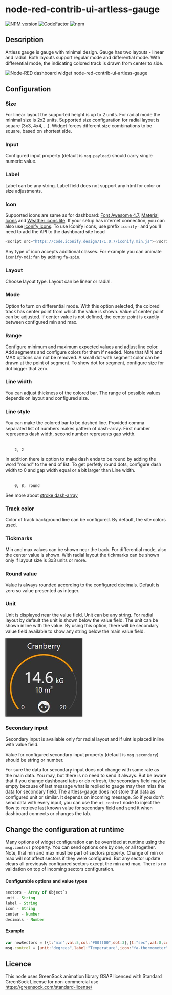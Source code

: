 # node-red-contrib-ui-artless-gauge



[![NPM version][npm-image]][npm-url]
[![CodeFactor](https://www.codefactor.io/repository/github/hotnipi/node-red-contrib-ui-artless-gauge/badge)](https://www.codefactor.io/repository/github/hotnipi/node-red-contrib-ui-artless-gauge)
![npm](https://img.shields.io/npm/dm/node-red-contrib-ui-artless-gauge)

[npm-image]: http://img.shields.io/npm/v/node-red-contrib-ui-artless-gauge.svg
[npm-url]: https://www.npmjs.com/package/node-red-contrib-ui-artless-gauge


## Description


Artless gauge is gauge with minimal design. Gauge has two layouts - linear and radial. Both layouts support regular mode and differential mode. With differential mode, the indicating colored track is drawn from center to side. 


![Node-RED dashboard widget node-red-contrib-ui-artless-gauge](images/node-red-dashboard-widget-artless-gauge.JPG)


## Configuration
### Size
For linear layout the supported height is up to 2 units. 
For radial mode the minimal size is 2x2 units. Supported size configuration for radial layout is square (3x3, 4x4, ...). Widget forces different size combinations to be square, based on shortest side.

### Input 
Configured input property (default is <code>msg.payload</code>) should carry single numeric value.

### Label
Label can be any string. Label field does not support any html for color or size adjustments.

### Icon
Supported icons are same as for dashboard: [Font Awesome 4.7](https://fontawesome.com/v4.7.0/icons/), [Material Icons](https://material.io/resources/icons/?style=baseline) and [Weather icons lite](https://github.com/Paul-Reed/weather-icons-lite). If your setup has internet connection, you can also use [Iconify icons](https://iconify.design/). To use Iconify icons, use prefix <code>iconify-</code> and you'll need to add the API to the dashboard site head

```javascript
<script src="https://code.iconify.design/1/1.0.7/iconify.min.js"></script>
``` 

<p>Any type of icon accepts additional classes. For example you can animate <code>iconify-mdi:fan</code> by adding <code>fa-spin</code>.

### Layout
Choose layout type. Layout can be linear or radial.

### Mode
Option to turn on differential mode. With this option selected, the colored track has center point from which the value is shown. Value of center point can be adjusted. If center value is not defined, the center point is exactly between configured min and max.

### Range
Configure minimum and maximum expected values and adjust line color. Add segments and configure colors for them if needed. Note that MIN and MAX options can not be removed. A small dot with segment color can be drawn at the point of segment. To show dot for segment, configure size for dot bigger that zero.

### Line width
You can adjust thickness of the colored bar. The range of possible values depends on layout and configured size.

### Line style
You can make the colored bar to be dashed line. Provided comma separated list of numbers makes pattern of dash-array.
First number represents dash width, second number represents gap width.

<code>
    2, 2
</code> 

In addition there is option to make dash ends to be round by adding the word "round" to the end of list. 
To get perfetly round dots, configure dash width to 0 and gap width equal or a bit larger than Line width. 
<p>
<code>
    0, 8, round
</code> 

See more about [stroke dash-array](https://developer.mozilla.org/en-US/docs/Web/SVG/Attribute/stroke-dasharray)


### Track color
Color of track background line can be configured. By default, the site colors used.

### Tickmarks
Min and max values can be shown near the track.
For differential mode, also the center value is shown.
With radial layout the tickmarks can be shown only if layout size is 3x3 units or more.

### Round value 
Value is always rounded according to the configured decimals. Default is zero so value presented as integer. 

### Unit
Unit is displayed near the value field. Unit can be any string. For radial layout by default the unit is shown below the value field. The unit can be shown inline with the value. By using this option, there will be secondary value field available to show any string below the main value field.

![Node-RED dashboard widget node-red-contrib-ui-artless-gauge secondary](images/artless-gauge-secondary-field.JPG)

### Secondary input
Secondary input is available only for radial layout and if uint is placed inline with value field.

Value for configured secondary input property (default is <code>msg.secondary</code>) should be string or number.

For sure the data for secondary input does not change with same rate as the main data. You may, but there is no need to send it always. But be aware that if you change dashboard tabs or do refresh, the secondary field may be empty because of last message what is replied to gauge may then miss the data for secondary field. The artless-gauge does not store that data as configured unit or similar. It depends on incoming message. So if you don't send data with every input, you can use the <code>ui_control</code> node to inject the flow to retrieve last known value for secondary field and send it when dashboard connects or changes the tab.
 

## Change the configuration at runtime

Many options of widget configuration can be overrided at runtime using the <code>msg.control</code> property.
You can send options one by one, or all together.
Note, that min and max must be part of sectors property.
Change of min or max will not affect sectors if they were configured. But any sector update clears all previously configured sectors except the min and max.
There is no validation on top of incoming sectors configuration.

#### Configurable options and value types

``` javascript
sectors - Array of Object´s
unit - String
label - String
icon - String
center - Number
decimals - Number
```
#### Example
``` javascript
var newSectors = [{t:"min",val:5,col:"#00ff00",dot:3},{t:"sec",val:8,col:"#ff0000",dot:3},{t:"max",val:30,col:"#0000ff",dot:3}]
msg.control = {unit:"degrees",label:"Temperature",icon:"fa-thermometer",center:4, decimals:1, sectors:newSectors}
```
 

## Licence

This node uses GreenSock animation library GSAP licenced with Standard GreenSock License for non-commercial use https://greensock.com/standard-license/

